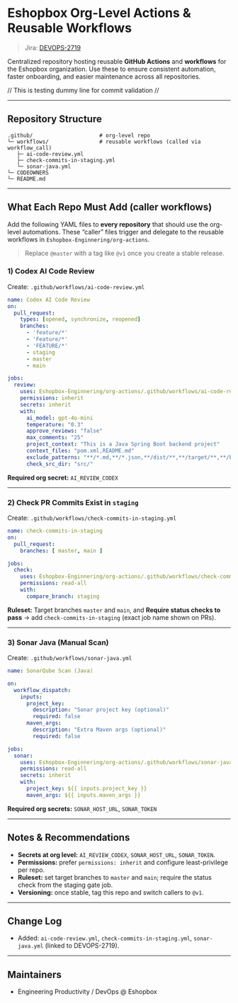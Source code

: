 # Eshopbox Org-Level Actions & Reusable Workflows

> Jira: [DEVOPS-2719](https://auperator.atlassian.net/browse/DEVOPS-2719)

Centralized repository hosting reusable **GitHub Actions** and **workflows** for the Eshopbox organization. Use these to ensure consistent automation, faster onboarding, and easier maintenance across all repositories.

// This is testing dummy line for commit validation //


---

## Repository Structure

```
.github/                     # org-level repo
└─ workflows/                # reusable workflows (called via workflow_call)
   ├─ ai-code-review.yml
   ├─ check-commits-in-staging.yml
   └─ sonar-java.yml
└─ CODEOWNERS
└─ README.md
```

---

## What Each Repo Must Add (caller workflows)

Add the following YAML files to **every repository** that should use the org-level automations. These “caller” files trigger and delegate to the reusable workflows in `Eshopbox-Enginnering/org-actions`.

> Replace `@master` with a tag like `@v1` once you create a stable release.

### 1) Codex AI Code Review

Create: `.github/workflows/ai-code-review.yml`

```yaml
name: Codex AI Code Review
on:
  pull_request:
    types: [opened, synchronize, reopened]
    branches:
      - 'feature/*'
      - 'Feature/*'
      - 'FEATURE/*'
      - staging
      - master
      - main

jobs:
  review:
    uses: Eshopbox-Enginnering/org-actions/.github/workflows/ai-code-review.yml@main
    permissions: inherit
    secrets: inherit
    with:
      ai_model: gpt-4o-mini
      temperature: "0.3"
      approve_reviews: "false"
      max_comments: "25"
      project_context: "This is a Java Spring Boot backend project"
      context_files: "pom.xml,README.md"
      exclude_patterns: "**/*.md,**/*.json,**/dist/**,**/target/**,**/build/**,**/*.class"
      check_src_dir: "src/"
```

**Required org secret:** `AI_REVIEW_CODEX`

---

### 2) Check PR Commits Exist in `staging`

Create: `.github/workflows/check-commits-in-staging.yml`

```yaml
name: check-commits-in-staging
on:
  pull_request:
    branches: [ master, main ]

jobs:
  check:
    uses: Eshopbox-Enginnering/org-actions/.github/workflows/check-commits-in-staging.yml@main
    permissions: read-all
    with:
      compare_branch: staging
```

**Ruleset:** Target branches `master` and `main`, and **Require status checks to pass** → add `check-commits-in-staging` (exact job name shown on PRs).

---

### 3) Sonar Java (Manual Scan)

Create: `.github/workflows/sonar-java.yml`

```yaml
name: SonarQube Scan (Java)

on:
  workflow_dispatch:
    inputs:
      project_key:
        description: "Sonar project key (optional)"
        required: false
      maven_args:
        description: "Extra Maven args (optional)"
        required: false

jobs:
  sonar:
    uses: Eshopbox-Enginnering/org-actions/.github/workflows/sonar-java.yml@main
    permissions: read-all
    secrets: inherit
    with:
      project_key: ${{ inputs.project_key }}
      maven_args: ${{ inputs.maven_args }}
```

**Required org secrets:** `SONAR_HOST_URL`, `SONAR_TOKEN`

---

## Notes & Recommendations

* **Secrets at org level:** `AI_REVIEW_CODEX`, `SONAR_HOST_URL`, `SONAR_TOKEN`.
* **Permissions:** prefer `permissions: inherit` and configure least-privilege per repo.
* **Ruleset:** set target branches to `master` and `main`; require the status check from the staging gate job.
* **Versioning:** once stable, tag this repo and switch callers to `@v1`.

---

## Change Log

* Added: `ai-code-review.yml`, `check-commits-in-staging.yml`, `sonar-java.yml` (linked to DEVOPS-2719).

---

## Maintainers

* Engineering Productivity / DevOps @ Eshopbox
